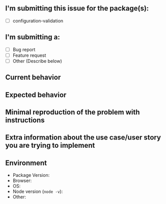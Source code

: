 <!--
Please help us process GitHub Issues faster by providing the following information.

Note: If you have a question, please post it on the Okta Developer Forum (https://devforum.okta.com) instead. Issues in this repository are reserved for bug reports and feature requests.
-->

## I'm submitting this issue for the package(s):

- [ ] configuration-validation

## I'm submitting a:

- [ ] Bug report  <!-- Please search GitHub for a similar issue or PR before submitting -->
- [ ] Feature request
- [ ] Other (Describe below)

## Current behavior
<!-- Describe how the issue manifests. -->


## Expected behavior
<!-- Describe what the desired behavior would be. -->


## Minimal reproduction of the problem with instructions
<!--
For bug reports please provide the *STEPS TO REPRODUCE* and if possible a *MINIMAL DEMO* of the problem.
You could use one of our sample applications to build a reproduction demo: https://github.com/okta?q=samples-js
-->

## Extra information about the use case/user story you are trying to implement
<!-- Describe the motivation or the concrete use case. -->


## Environment

- Package Version:
- Browser:
- OS:
- Node version (`node -v`):
- Other:
